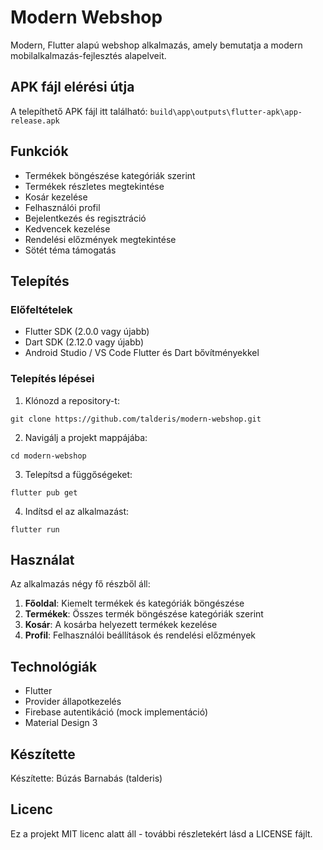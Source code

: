 # Modern Webshop

Modern, Flutter alapú webshop alkalmazás, amely bemutatja a modern mobilalkalmazás-fejlesztés alapelveit.

## APK fájl elérési útja

A telepíthető APK fájl itt található: `build\app\outputs\flutter-apk\app-release.apk`

## Funkciók

- Termékek böngészése kategóriák szerint
- Termékek részletes megtekintése
- Kosár kezelése
- Felhasználói profil
- Bejelentkezés és regisztráció
- Kedvencek kezelése
- Rendelési előzmények megtekintése
- Sötét téma támogatás

## Telepítés

### Előfeltételek

- Flutter SDK (2.0.0 vagy újabb)
- Dart SDK (2.12.0 vagy újabb)
- Android Studio / VS Code Flutter és Dart bővítményekkel

### Telepítés lépései

1. Klónozd a repository-t:
```
git clone https://github.com/talderis/modern-webshop.git
```

2. Navigálj a projekt mappájába:
```
cd modern-webshop
```

3. Telepítsd a függőségeket:
```
flutter pub get
```

4. Indítsd el az alkalmazást:
```
flutter run
```

## Használat

Az alkalmazás négy fő részből áll:

1. **Főoldal**: Kiemelt termékek és kategóriák böngészése
2. **Termékek**: Összes termék böngészése kategóriák szerint
3. **Kosár**: A kosárba helyezett termékek kezelése
4. **Profil**: Felhasználói beállítások és rendelési előzmények

## Technológiák

- Flutter
- Provider állapotkezelés
- Firebase autentikáció (mock implementáció)
- Material Design 3

## Készítette

Készítette: Búzás Barnabás (talderis)

## Licenc

Ez a projekt MIT licenc alatt áll - további részletekért lásd a LICENSE fájlt.
